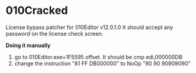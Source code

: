 # 010Cracked
License bypass patcher for 010Editor v12.0.1.0
It should accept any password on the license check screen.


<b>Doing it manually</b>
1. go to 010Editor.exe+1F5595 offset. It should be cmp edi,000000DB
2. change the instruction "81 FF DB000000" to NoOp "90 90 90909090" 
